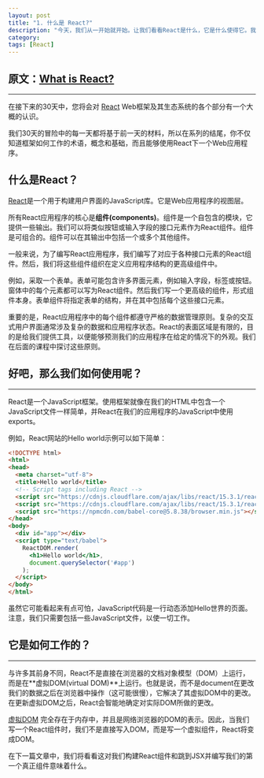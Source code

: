 ```yaml
---
layout: post
title: "1. 什么是 React?"
description: "今天，我们从一开始就开始。让我们看看React是什么，它是什么使得它。我们将讨论为什么要使用它。"
category: 
tags: [React]
---
```



## 原文：[What is React?](https://www.fullstackreact.com/30-days-of-react/day-1/)
---

在接下来的30天中，您将会对 [React](https://facebook.github.io/react/) Web框架及其生态系统的各个部分有一个大概的认识。

我们30天的冒险中的每一天都将基于前一天的材料，所以在系列的结尾，你不仅知道框架如何工作的术语，概念和基础，而且能够使用React下一个Web应用程序。

## 什么是React？

[React](https://facebook.github.io/react/)是一个用于构建用户界面的JavaScript库。它是Web应用程序的视图层。

所有React应用程序的核心是**组件(components)**。组件是一个自包含的模块，它提供一些输出。我们可以将类似按钮或输入字段的接口元素作为React组件。组件是可组合的。组件可以在其输出中包括一个或多个其他组件。

一般来说，为了编写React应用程序，我们编写了对应于各种接口元素的React组件。然后，我们将这些组件组织在定义应用程序结构的更高级组件中。

例如，采取一个表单。表单可能包含许多界面元素，例如输入字段，标签或按钮。窗体中的每个元素都可以写为React组件。然后我们写一个更高级的组件，形式组件本身。表单组件将指定表单的结构，并在其中包括每个这些接口元素。

重要的是，React应用程序中的每个组件都遵守严格的数据管理原则。复杂的交互式用户界面通常涉及复杂的数据和应用程序状态。React的表面区域是有限的，目的是给我们提供工具，以便能够预测我们的应用程序在给定的情况下的外观。我们在后面的课程中探讨这些原则。

## 好吧，那么我们如何使用呢？
---

React是一个JavaScript框架。使用框架就像在我们的HTML中包含一个JavaScript文件一样简单，并React在我们的应用程序的JavaScript中使用exports。

例如，React网站的Hello world示例可以如下简单：


```html
<!DOCTYPE html>
<html>
<head>
  <meta charset="utf-8">
  <title>Hello world</title>
  <!-- Script tags including React -->
  <script src="https://cdnjs.cloudflare.com/ajax/libs/react/15.3.1/react.min.js"></script>
  <script src="https://cdnjs.cloudflare.com/ajax/libs/react/15.3.1/react-dom.min.js"></script>
  <script src="https://npmcdn.com/babel-core@5.8.38/browser.min.js"></script>
</head>
<body>
  <div id="app"></div>
  <script type="text/babel">
    ReactDOM.render(
      <h1>Hello world</h1>,
      document.querySelector('#app')
    );
  </script>
</body>
</html>
```

虽然它可能看起来有点可怕，JavaScript代码是一行动态添加Hello世界的页面。注意，我们只需要包括一些JavaScript文件，以使一切工作。

## 它是如何工作的？
---

与许多其前身不同，React不是直接在浏览器的文档对象模型（DOM）上运行，而是在**虚拟DOM(virtual DOM)**上运行。也就是说，而不是document在更改我们的数据之后在浏览器中操作（这可能很慢），它解决了其虚拟DOM中的更改。在更新虚拟DOM之后，React会智能地确定对实际DOM所做的更改。

[虚拟DOM](https://facebook.github.io/react/docs/dom-differences.html) 完全存在于内存中，并且是网络浏览器的DOM的表示。因此，当我们写一个React组件时，我们不是直接写入DOM，而是写一个虚拟组件，React将变成DOM。

在下一篇文章中，我们将看看这对我们构建React组件和跳到JSX并编写我们的第一个真正组件意味着什么。
